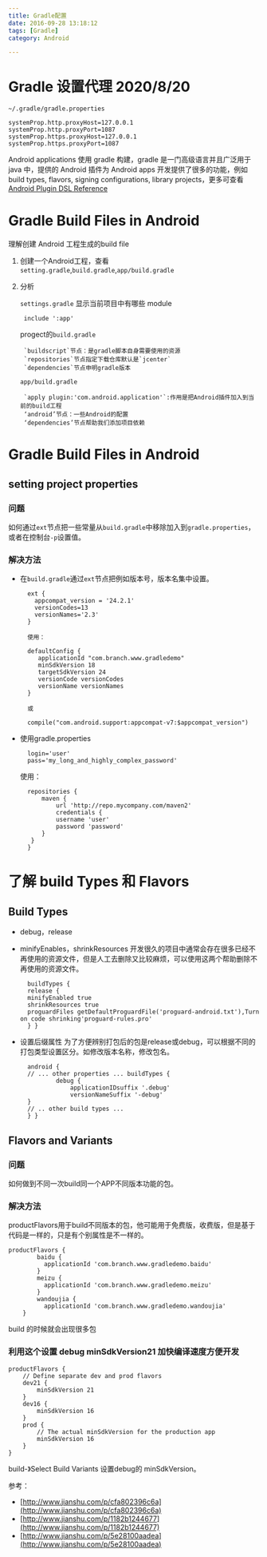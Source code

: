 ```yaml
---
title: Gradle配置
date: 2016-09-28 13:18:12
tags: [Gradle]
category: Android

---
```


# Gradle 设置代理 2020/8/20 

`~/.gradle/gradle.properties`

```
systemProp.http.proxyHost=127.0.0.1
systemProp.http.proxyPort=1087
systemProp.https.proxyHost=127.0.0.1
systemProp.https.proxyPort=1087
```

Android applications 使用 gradle 构建，gradle 是一门高级语言并且广泛用于 java 中，提供的 Android 插件为 Android apps 开发提供了很多的功能，例如 build types, flavors, signing configurations, library projects，更多可查看[Android Plugin DSL Reference](http://google.github.io/android-gradle-dsl/current/index.html)

# Gradle Build Files in Android
理解创建 Android 工程生成的build file

<!--more-->

1. 创建一个Android工程，查看`setting.gradle`,`build.gradle`,`app/build.gradle`

2. 分析

    `settings.gradle` 显示当前项目中有哪些 module

        include ':app'

    progect的`build.gradle`

        `buildscript`节点：是gradle脚本自身需要使用的资源
        `repositories`节点指定下载仓库默认是`jcenter`
        `dependencies`节点申明gradle版本

    `app/build.gradle`

        `apply plugin:'com.android.application'`:作用是把Android插件加入到当前的build工程
        ‘android’节点：一些Android的配置
        ‘dependencies’节点帮助我们添加项目依赖


# Gradle Build Files in Android

## setting project properties

### 问题

如何通过`ext`节点把一些常量从`build.gradle`中移除加入到`gradle.properties`，或者在控制台`-p`设置值。

### 解决方法

- 在`build.gradle`通过`ext`节点把例如版本号，版本名集中设置。

        ext {
          appcompat_version = '24.2.1'
          versionCodes=13
          versionNames='2.3'
        }

        使用：

        defaultConfig {
           applicationId "com.branch.www.gradledemo"
           minSdkVersion 18
           targetSdkVersion 24
           versionCode versionCodes
           versionName versionNames
        }

        或

        compile("com.android.support:appcompat-v7:$appcompat_version")

- 使用gradle.properties

        login='user'
        pass='my_long_and_highly_complex_password'

    使用：

        repositories {
            maven {
                url 'http://repo.mycompany.com/maven2'
                credentials {
                username 'user'
                password 'password'
            }
         }
        }

# 了解 build Types 和 Flavors

## Build Types
- debug，release
- minifyEnables，shrinkResources
    开发很久的项目中通常会存在很多已经不再使用的资源文件，但是人工去删除又比较麻烦，可以使用这两个帮助删除不再使用的资源文件。

        buildTypes {
        release {
        minifyEnabled true
        shrinkResources true
        proguardFiles getDefaultProguardFile('proguard-android.txt'),Turn on code shrinking'proguard-rules.pro'
        } }


- 设置后缀属性
    为了方便辨别打包后的包是release或debug，可以根据不同的打包类型设置区分。如修改版本名称，修改包名。

        android {
        // ... other properties ... buildTypes {
                debug {
                    applicationIDsuffix '.debug'
                    versionNameSuffix '-debug'
        }
        // .. other build types ...
        } }

## Flavors and Variants

### 问题

如何做到不同一次build同一个APP不同版本功能的包。

### 解决方法

productFlavors用于build不同版本的包，他可能用于免费版，收费版，但是基于代码是一样的，只是有个别属性是不一样的。

    productFlavors {
            baidu {
              applicationId 'com.branch.www.gradledemo.baidu'
            }
            meizu {
              applicationId 'com.branch.www.gradledemo.meizu'
            }
            wandoujia {
              applicationId 'com.branch.www.gradledemo.wandoujia'
        }

build 的时候就会出现很多包

### 利用这个设置 debug minSdkVersion21 加快编译速度方便开发

    productFlavors {
        // Define separate dev and prod flavors
        dev21 {
            minSdkVersion 21
        }
        dev16 {
            minSdkVersion 16
        }
        prod {
            // The actual minSdkVersion for the production app
            minSdkVersion 16
        }
    }

build-》Select Build Variants 设置debug的 minSdkVersion。



参考：
- [http://www.jianshu.com/p/cfa802396c6a](http://www.jianshu.com/p/cfa802396c6a)
- [http://www.jianshu.com/p/1182b1244677](http://www.jianshu.com/p/1182b1244677)
- [http://www.jianshu.com/p/5e28100aadea](http://www.jianshu.com/p/5e28100aadea)
